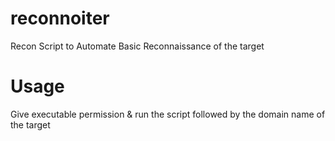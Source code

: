# reconnoiter

Recon Script to Automate Basic Reconnaissance of the target

# Usage

Give executable permission & run the script followed by the domain name of the target
